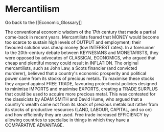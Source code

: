 # Mercantilism

Go back to the [[Economic_Glossary]]


The conventional economic wisdom of the 17th century that made a partial come-back in recent years. Mercantilists feared that MONEY would become too scarce to sustain high levels of OUTPUT and employment; their favoured solution was cheap money (low INTEREST rates). In a forerunner to the 20th-century debate between KEYNESIANS and MONETARISTS, they were opposed by advocates of CLASSICAL ECONOMICS, who argued that cheap and plentiful money could result in INFLATION. The original mercantilists, such as John Law, a Scots financier (and convicted murderer), believed that a country's economic prosperity and political power came from its stocks of precious metals. To maximise these stocks they argued against FREE TRADE, favouring protectionist policies designed to minimise IMPORTS and maximise EXPORTS, creating a TRADE SURPLUS that could be used to acquire more precious metal. This was contested for the classicists by ADAM SMITH and David Hume, who argued that a country's wealth came not from its stock of precious metals but rather from its stocks of productive resources (LAND, LABOUR, CAPITAL, and so on) and how efficiently they are used. Free trade increased EFFICIENCY by allowing countries to specialise in things in which they have a COMPARATIVE ADVANTAGE.

